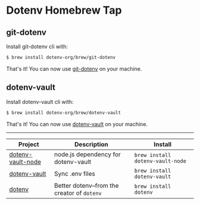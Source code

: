# Dotenv Homebrew Tap

## git-dotenv

Install git-dotenv cli with:

```bash
$ brew install dotenv-org/brew/git-dotenv
```

That's it! You can now use [git-dotenv](https://github.com/dotenv-org/git-dotenv) on your machine.

## dotenv-vault

Install dotenv-vault cli with:

```bash
$ brew install dotenv-org/brew/dotenv-vault
```

That's it! You can now use [dotenv-vault](https://github.com/dotenv-org/dotenv-vault) on your machine.

---

<!-- project_table_start -->
| Project                                        | Description                                | Install                          |
| ---------------------------------------------- | ------------------------------------------ | -------------------------------- |
| [dotenv-vault-node](https://dotenv.org)        | node.js dependency for dotenv-vault        | `brew install dotenv-vault-node` |
| [dotenv-vault](https://dotenv.org)             | Sync .env files                            | `brew install dotenv-vault`      |
| [dotenv](https://github.com/dotenv-org/dotenv) | Better dotenv–from the creator of `dotenv` | `brew install dotenv`            |
<!-- project_table_end -->


